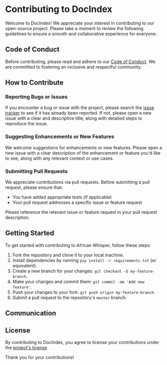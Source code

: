 # Contributing to DocIndex
Welcome to DocIndex! We appreciate your interest in contributing to our open-source project. Please take a moment to review the following guidelines to ensure a smooth and collaborative experience for everyone.

## Code of Conduct

Before contributing, please read and adhere to our [Code of Conduct](https://github.com/KevKibe/docindex/blob/master/DOCS/CODE_OF_CONDUCT.md). We are committed to fostering an inclusive and respectful community.

## How to Contribute

### Reporting Bugs or Issues

If you encounter a bug or issue with the project, please search the [issue tracker](https://github.com/KevKibe/docindex/issues) to see if it has already been reported. If not, please open a new issue with a clear and descriptive title, along with detailed steps to reproduce the issue.

### Suggesting Enhancements or New Features

We welcome suggestions for enhancements or new features. Please open a new issue with a clear description of the enhancement or feature you'd like to see, along with any relevant context or use cases.

### Submitting Pull Requests

We appreciate contributions via pull requests. Before submitting a pull request, please ensure that:

<!-- - Your code follows our [code style guidelines](link-to-code-style-guidelines) -->
- You have added appropriate tests (if applicable)
- Your pull request addresses a specific issue or feature request

Please reference the relevant issue or feature request in your pull request description.

## Getting Started

To get started with contributing to African Whisper, follow these steps:

1. Fork the repository and clone it to your local machine.
2. Install dependencies by running `pip install -r requirements.txt` (or equivalent).
3. Create a new branch for your changes: `git checkout -b my-feature-branch`.
4. Make your changes and commit them: `git commit -am 'Add new feature'`.
5. Push your changes to your fork: `git push origin my-feature-branch`.
6. Submit a pull request to the repository's `master` branch.

## Communication

<!-- Join our [community forum](link-to-forum) or [chat channel](link-to-chat-channel) to connect with other contributors and project maintainers. -->

## License

By contributing to DocIndex, you agree to license your contributions under the [project's license](https://github.com/KevKibe/docindex/blob/master/LICENSE).

Thank you for your contributions!

